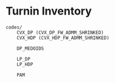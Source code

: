 Turnin Inventory
=================

    codes/
        CVX_DP (CVX_DP_FW_ADMM_SHRINKED)
        CVX_HDP (CVX_HDP_FW_ADMM_SHRINKED)

        DP_MEDOIDS 

        LP_DP
        LP_HDP
        
        PAM
